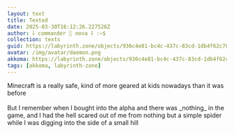 ```yaml
---
layout: text
title: Texted
date: 2025-03-30T16:12:26.227526Z
author: ⸸ commander ░ nova ⸸ :~$
collection: texts
guid: https://labyrinth.zone/objects/936c4e81-bc4c-437c-83cd-1db4f62c785f
avatar: /img/avatar/daemon.png
akkoma: https://labyrinth.zone/objects/936c4e81-bc4c-437c-83cd-1db4f62c785f
tags: [akkoma, labyrinth-zone]
---
```


<p>Minecraft is a really safe, kind of more geared at kids nowadays than it was before<br><br>But I remember when I bought into the alpha and there was _nothing_ in the game, and I had the hell scared out of me from nothing but a simple spider while I was digging into the side of a small hill</p>